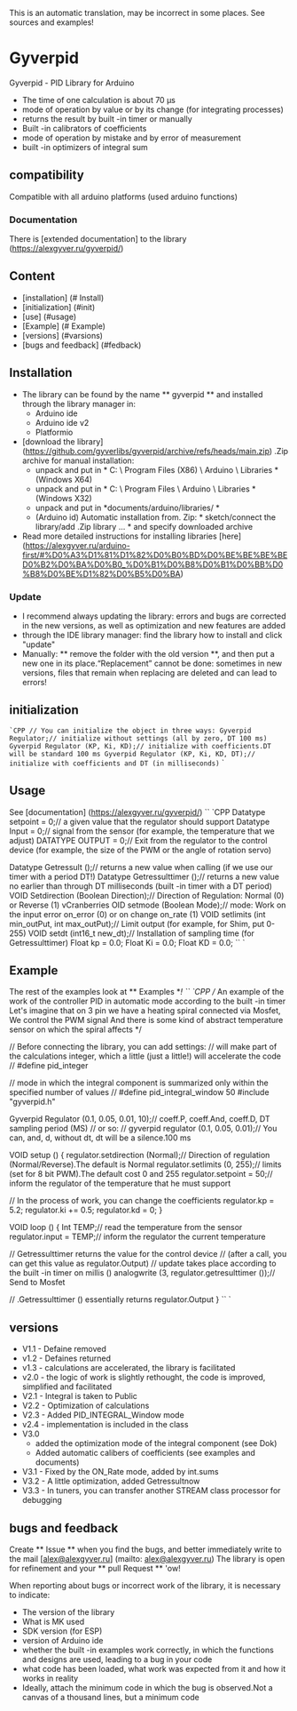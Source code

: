 This is an automatic translation, may be incorrect in some places. See sources and examples!

# Gyverpid
Gyverpid - PID Library for Arduino
- The time of one calculation is about 70 μs
- mode of operation by value or by its change (for integrating processes)
- returns the result by built -in timer or manually
- Built -in calibrators of coefficients
- mode of operation by mistake and by error of measurement
- built -in optimizers of integral sum

## compatibility
Compatible with all arduino platforms (used arduino functions)

### Documentation
There is [extended documentation] to the library (https://alexgyver.ru/gyverpid/)

## Content
- [installation] (# Install)
- [initialization] (#init)
- [use] (#usage)
- [Example] (# Example)
- [versions] (#varsions)
- [bugs and feedback] (#fedback)

<a id="install"> </a>
## Installation
- The library can be found by the name ** gyverpid ** and installed through the library manager in:
    - Arduino ide
    - Arduino ide v2
    - Platformio
- [download the library] (https://github.com/gyverlibs/gyverpid/archive/refs/heads/main.zip) .Zip archive for manual installation:
    - unpack and put in * C: \ Program Files (X86) \ Arduino \ Libraries * (Windows X64)
    - unpack and put in * C: \ Program Files \ Arduino \ Libraries * (Windows X32)
    - unpack and put in *documents/arduino/libraries/ *
    - (Arduino id) Automatic installation from. Zip: * sketch/connect the library/add .Zip library ... * and specify downloaded archive
- Read more detailed instructions for installing libraries [here] (https://alexgyver.ru/arduino-first/#%D0%A3%D1%81%D1%82%D0%B0%BD%D0%BE%BE%BE%BED0%B2%D0%BA%D0%B0_%D0%B1%D0%B8%D0%B1%D0%BB%D0%B8%D0%BE%D1%82%D0%B5%D0%BA)
### Update
- I recommend always updating the library: errors and bugs are corrected in the new versions, as well as optimization and new features are added
- through the IDE library manager: find the library how to install and click "update"
- Manually: ** remove the folder with the old version **, and then put a new one in its place.“Replacement” cannot be done: sometimes in new versions, files that remain when replacing are deleted and can lead to errors!


<a id="init"> </a>
## initialization
`` `CPP
// You can initialize the object in three ways:
Gyverpid Regulator;// initialize without settings (all by zero, DT 100 ms)
Gyverpid Regulator (KP, Ki, KD);// initialize with coefficients.DT will be standard 100 ms
Gyverpid Regulator (KP, Ki, KD, DT);// initialize with coefficients and DT (in milliseconds)
`` `

<a id="usage"> </a>
## Usage
See [documentation] (https://alexgyver.ru/gyverpid/)
`` `CPP
Datatype setpoint = 0;// a given value that the regulator should support
Datatype Input = 0;// signal from the sensor (for example, the temperature that we adjust)
DATATYPE OUTPUT = 0;// Exit from the regulator to the control device (for example, the size of the PWM or the angle of rotation servo)
  
Datatype Getressult ();// returns a new value when calling (if we use our timer with a period DT!)
Datatype Getressulttimer ();// returns a new value no earlier than through DT milliseconds (built -in timer with a DT period)
VOID Setdirection (Boolean Direction);// Direction of Regulation: Normal (0) or Reverse (1)
vCranberries OID setmode (Boolean Mode);// mode: Work on the input error on_error (0) or on change on_rate (1)
VOID setlimits (int min_outPut, int max_outPut);// Limit output (for example, for Shim, put 0-255)
VOID setdt (int16_t new_dt);// Installation of sampling time (for Getressulttimer)
Float kp = 0.0;
Float Ki = 0.0;
Float KD = 0.0;
`` `

<a id="EXAMPLE"> </a>
## Example
The rest of the examples look at ** Examples **!
`` `CPP
/*
   An example of the work of the controller PID in automatic mode according to the built -in timer
   Let's imagine that on 3 pin we have a heating spiral connected via Mosfet,
   We control the PWM signal
   And there is some kind of abstract temperature sensor on which the spiral affects
*/

// Before connecting the library, you can add settings:
// will make part of the calculations integer, which a little (just a little!) will accelerate the code
// #define pid_integer

// mode in which the integral component is summarized only within the specified number of values
// #define pid_integral_window 50
#include "gyverpid.h"

Gyverpid Regulator (0.1, 0.05, 0.01, 10);// coeff.P, coeff.And, coeff.D, DT sampling period (MS)
// or so:
// gyverpid regulator (0.1, 0.05, 0.01);// You can, and, d, without dt, dt will be a silence.100 ms

VOID setup () {
  regulator.setdirection (Normal);// Direction of regulation (Normal/Reverse).The default is Normal
  regulator.setlimits (0, 255);// limits (set for 8 bit PWM).The default cost 0 and 255
  regulator.setpoint = 50;// inform the regulator of the temperature that he must support

  // In the process of work, you can change the coefficients
  regulator.kp = 5.2;
  regulator.ki += 0.5;
  regulator.kd = 0;
}

VOID loop () {
  Int TEMP;// read the temperature from the sensor
  regulator.input = TEMP;// inform the regulator the current temperature

  // Getressulttimer returns the value for the control device
  // (after a call, you can get this value as regulator.Output)
  // update takes place according to the built -in timer on millis ()
  analogwrite (3, regulator.getresulttimer ());// Send to Mosfet

  // .Getressulttimer () essentially returns regulator.Output
}
`` `

<a id="versions"> </a>
## versions
- V1.1 - Defaine removed
- v1.2 - Defaines returned
- v1.3 - calculations are accelerated, the library is facilitated
- v2.0 - the logic of work is slightly rethought, the code is improved, simplified and facilitated
- V2.1 - Integral is taken to Public
- V2.2 - Optimization of calculations
- V2.3 - Added PID_INTEGRAL_Window mode
- v2.4 - implementation is included in the class
- V3.0
    - added the optimization mode of the integral component (see Dok)
    - Added automatic calibers of coefficients (see examples and documents)
- V3.1 - Fixed by the ON_Rate mode, added by int.sums
- V3.2 - A little optimization, added Getressultnow
- V3.3 - In tuners, you can transfer another STREAM class processor for debugging

<a id="feedback"> </a>
## bugs and feedback
Create ** Issue ** when you find the bugs, and better immediately write to the mail [alex@alexgyver.ru] (mailto: alex@alexgyver.ru)
The library is open for refinement and your ** pull Request ** 'ow!


When reporting about bugs or incorrect work of the library, it is necessary to indicate:
- The version of the library
- What is MK used
- SDK version (for ESP)
- version of Arduino ide
- whether the built -in examples work correctly, in which the functions and designs are used, leading to a bug in your code
- what code has been loaded, what work was expected from it and how it works in reality
- Ideally, attach the minimum code in which the bug is observed.Not a canvas of a thousand lines, but a minimum code